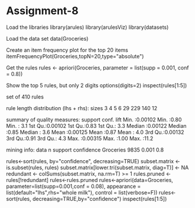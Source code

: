 # Assignment-8
Load the libraries
library(arules) library(arulesViz) library(datasets)

Load the data set
data(Groceries)

Create an item frequency plot for the top 20 items
itemFrequencyPlot(Groceries,topN=20,type="absolute")

Get the rules
rules <- apriori(Groceries, parameter = list(supp = 0.001, conf = 0.8))

Show the top 5 rules, but only 2 digits
options(digits=2) inspect(rules[1:5])

set of 410 rules

rule length distribution (lhs + rhs): sizes 3 4 5 6 29 229 140 12

summary of quality measures: support conf. lift
Min. :0.00102 Min. :0.80 Min. : 3.1
1st Qu.:0.00102 1st Qu.:0.83 1st Qu.: 3.3
Median :0.00122 Median :0.85 Median : 3.6
Mean :0.00125 Mean :0.87 Mean : 4.0
3rd Qu.:0.00132 3rd Qu.:0.91 3rd Qu.: 4.3
Max. :0.00315 Max. :1.00 Max. :11.2

mining info: data n support confidence Groceries 9835 0.001 0.8

rules<-sort(rules, by="confidence", decreasing=TRUE) subset.matrix <- is.subset(rules, rules) subset.matrix[lower.tri(subset.matrix, diag=T)] <- NA redundant <- colSums(subset.matrix, na.rm=T) >= 1 rules.pruned <- rules[!redundant] rules<-rules.pruned rules<-apriori(data=Groceries, parameter=list(supp=0.001,conf = 0.08), appearance = list(default="lhs",rhs="whole milk"), control = list(verbose=F)) rules<-sort(rules, decreasing=TRUE,by="confidence") inspect(rules[1:5])
